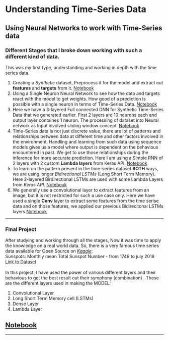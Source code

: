 ﻿# Understanding Time-Series Data
## Using Neural Networks to work with Time-Series data

### Different Stages that I broke down working with such a different kind of data.
This was my first type, understanding and working in depth with the time series data.
1. Creating a *Synthetic* dataset, Preprocess it for the model and extract out **features** and **targets** from it.
[Notebook](https://github.com/Stalwart-GS/Tensorflow-Developer-Practise/blob/main/Working%20on%20Time%20Series%20Data/Dataset%20-%20Create%2C%20Preprocessing%2C%20Extract%20Features%20%26%20Targets.ipynb)
2. Using a Single Neuron Neural Network to see how the data and targets react with the model to get weights. How good of a prediction is  possible with a single neuron in terms of Time-Series Data. 
[Notebook](https://github.com/Stalwart-GS/Tensorflow-Developer-Practise/blob/main/Working%20on%20Time%20Series%20Data/Single%20Neuron%20NN%20for%20Time_Series.ipynb)
3. Here we have a 3-layered Full connected DNN for Synthetic Time-Series Data that we generated earlier. First 2 layers are 10 neurons each and output layer containes 1 neuron. The processing of dataset into Neural network as Input involved sliding window concept. [Notebook](https://github.com/Stalwart-GS/Tensorflow-Developer-Practise/blob/main/Working%20on%20Time%20Series%20Data/Basic%20DNN%20for%20Time-Series.ipynb)
4. Time-Series data is not just discrete value, there are lot of patterns and relationships between data at different time and other factors involved in the environment. Handling and learning from such data using sequence models gives us a model where output is dependent on the behavious encountered in past. We get to use those relationships during the inference for more accurate prediction. Here I am using a Simple RNN of 2 layers with 2 custom **Lambda layers** from Keras API. [Notebook](https://github.com/Stalwart-GS/Tensorflow-Developer-Practise/blob/main/Working%20on%20Time%20Series%20Data/Dual%20layered%20RNN%20with%20lambda%20layer%20for%20Time-Series.ipynb)
5. To learn on the pattern present in the time-series dataset **BOTH** ways, we are using longer _Bidirectional LSTMs_ (Long Short Term Memory). Here 2-layered Birdirectional LSTMs are used with some Lambda Layers from *Keras API*. [Notebook](https://github.com/Stalwart-GS/Tensorflow-Developer-Practise/blob/main/Working%20on%20Time%20Series%20Data/Dual%20Layered%20Bidirectional%20LSTMs%20on%20Time%20series%20data.ipynb)
6. We generally use a convolutional layer to extract features from an image, but it is not restricted for such a use case only. Here we have used a single **Conv** layer to extract some features from the time serise data and on those features, we applied our previous Bidirecitonal LSTMs layers.[Notebook](https://github.com/Stalwart-GS/Tensorflow-Developer-Practise/blob/main/Working%20on%20Time%20Series%20Data/Convolution%20on%20Top%20of%20LSTMs%20for%20Time%20series%20data.ipynb)
---

### Final Project
After studying and working through all the stages, Now it was time to apply the knowledge on a real world data. So, there is a very famous time series data available for Open Source on [*Kaggle*](https://www.kaggle.com/): 
<br>Sunspots: Monthly mean Total Sunspot Number - from 1749 to july 2018<br>
[Link to Dataset](https://www.kaggle.com/robervalt/sunspots)<br>
<br>
In this project, I have used the power of various different layers and their behavious to get the best result out their symphony (combination)
. These are the different layers used in making the MODEL:
1. Convolutional Layer
2. Long Short Term Memory cell (LSTMs)
3. Dense Layer
4. Lambda Layer

[**Notebook**](https://github.com/Stalwart-GS/Tensorflow-Developer-Practise/blob/main/Working%20on%20Time%20Series%20Data/%5BFinal%20Project%5D%20Predicting%20on%20Kaggle's%20Sunspots%20Time%20series%20Dataset.ipynb)
---
---